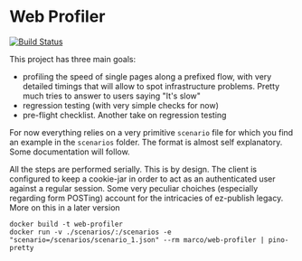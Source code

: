 # Web Profiler

[![Build Status](https://travis-ci.org/marcoalbarelli/web-profiler.svg?branch=master)](https://travis-ci.org/marcoalbarelli/web-profiler)

This project has three main goals:
* profiling the speed of single pages along a prefixed flow, with very detailed timings that will allow to spot infrastructure problems.
Pretty much tries to answer to users saying "It's slow"
* regression testing (with very simple checks for now)
* pre-flight checklist. Another take on regression testing

For now everything relies on a very primitive `scenario` file for which you find an example in the `scenarios` folder. The format is almost self explanatory. Some documentation will follow.

All the steps are performed serially. This is by design. The client is configured to keep a cookie-jar in order to act as an authenticated user against a regular session.
Some very peculiar choiches (especially regarding form POSTing) account for the intricacies of ez-publish legacy.
More on this in a later version

```
docker build -t web-profiler
docker run -v ./scenarios/:/scenarios -e "scenario=/scenarios/scenario_1.json" --rm marco/web-profiler | pino-pretty 
```
